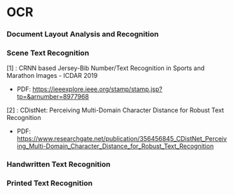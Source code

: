 # OCR

### Document Layout Analysis and Recognition






### Scene Text Recognition

[1] : CRNN based Jersey-Bib Number/Text Recognition in Sports and Marathon Images - ICDAR 2019
   - PDF: https://ieeexplore.ieee.org/stamp/stamp.jsp?tp=&arnumber=8977968
 
[2] : CDistNet: Perceiving Multi-Domain Character Distance for Robust Text
Recognition
   - PDF: https://www.researchgate.net/publication/356456845_CDistNet_Perceiving_Multi-Domain_Character_Distance_for_Robust_Text_Recognition 





### Handwritten Text Recognition






### Printed Text Recognition



